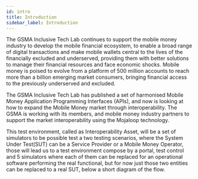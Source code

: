 ```yaml
---
id: intro
title: Introduction
sidebar_label: Introduction
---
```


The GSMA Inclusive Tech Lab continues to support the mobile money industry to develop the mobile financial ecosystem, to enable a broad range of digital transactions and make mobile wallets central to the lives of the financially excluded and underserved, providing them with better solutions to manage their financial resources and face economic shocks. Mobile money is poised to evolve from a platform of 500 million accounts to reach more than a billion emerging market consumers, bringing financial access to the previously underserved and excluded.

The GSMA Inclusive Tech Lab has published a set of harmonised Mobile Money Application Programming Interfaces (APIs), and now is looking at how to expand the Mobile Money market through interoperability. The GSMA is working with its members, and mobile money industry partners to support the market interoperability using the Mojaloop technology.

This test environment, called as Interoperability Asset, will be a set of simulators to be possible test a two testing scenarios, where the System Under Test(SUT) can be a Service Provider or a Mobile Money Operator, those will lead us to a test environment compose by a portal, test control and 5 simulators where each of them can be replaced for an operational software performing the real functional, but for now just those two entities can be replaced to a real SUT, below a short diagram of the flow.

